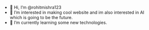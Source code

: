 - 👋 Hi, I’m @rohitmishra123
- 👀 I’m interested in making cool website and im also interested in AI which is going to be the future.
- 🌱 I’m currently learning some new technologies.

<!---
rohitmishra123/rohitmishra123 is a ✨ special ✨ repository because its `README.md` (this file) appears on your GitHub profile.
You can click the Preview link to take a look at your changes.
--->
